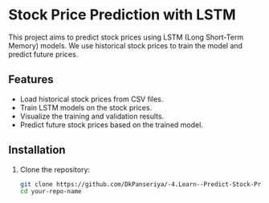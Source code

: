 # Stock Price Prediction with LSTM

This project aims to predict stock prices using LSTM (Long Short-Term Memory) models. We use historical stock prices to train the model and predict future prices.

## Features

- Load historical stock prices from CSV files.
- Train LSTM models on the stock prices.
- Visualize the training and validation results.
- Predict future stock prices based on the trained model.

## Installation

1. Clone the repository:
   ```bash
   git clone https://github.com/DkPanseriya/-4.Learn--Predict-Stock-Price-with-LSTM.git
   cd your-repo-name
